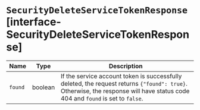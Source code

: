 # `SecurityDeleteServiceTokenResponse` [interface-SecurityDeleteServiceTokenResponse]

| Name | Type | Description |
| - | - | - |
| `found` | boolean | If the service account token is successfully deleted, the request returns `{"found": true}`. Otherwise, the response will have status code 404 and `found` is set to `false`. |
